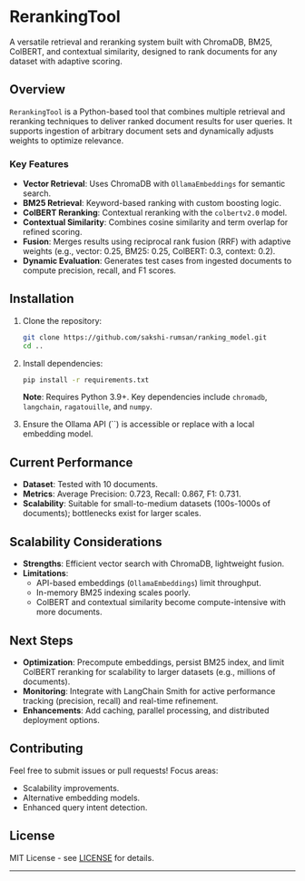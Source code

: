 

# RerankingTool

A versatile retrieval and reranking system built with ChromaDB, BM25, ColBERT, and contextual similarity, designed to rank documents for any dataset with adaptive scoring.

## Overview

`RerankingTool` is a Python-based tool that combines multiple retrieval and reranking techniques to deliver ranked document results for user queries. It supports ingestion of arbitrary document sets and dynamically adjusts weights to optimize relevance.

### Key Features
- **Vector Retrieval**: Uses ChromaDB with `OllamaEmbeddings` for semantic search.
- **BM25 Retrieval**: Keyword-based ranking with custom boosting logic.
- **ColBERT Reranking**: Contextual reranking with the `colbertv2.0` model.
- **Contextual Similarity**: Combines cosine similarity and term overlap for refined scoring.
- **Fusion**: Merges results using reciprocal rank fusion (RRF) with adaptive weights (e.g., vector: 0.25, BM25: 0.25, ColBERT: 0.3, context: 0.2).
- **Dynamic Evaluation**: Generates test cases from ingested documents to compute precision, recall, and F1 scores.

## Installation

1. Clone the repository:
   ```bash
   git clone https://github.com/sakshi-rumsan/ranking_model.git
   cd ..
   ```

2. Install dependencies:
   ```bash
   pip install -r requirements.txt
   ```

   **Note**: Requires Python 3.9+. Key dependencies include `chromadb`, `langchain`, `ragatouille`, and `numpy`.

3. Ensure the Ollama API (``) is accessible or replace with a local embedding model.

## Current Performance
- **Dataset**: Tested with 10 documents.
- **Metrics**: Average Precision: 0.723, Recall: 0.867, F1: 0.731.
- **Scalability**: Suitable for small-to-medium datasets (100s-1000s of documents); bottlenecks exist for larger scales.

## Scalability Considerations
- **Strengths**: Efficient vector search with ChromaDB, lightweight fusion.
- **Limitations**: 
  - API-based embeddings (`OllamaEmbeddings`) limit throughput.
  - In-memory BM25 indexing scales poorly.
  - ColBERT and contextual similarity become compute-intensive with more documents.

## Next Steps
- **Optimization**: Precompute embeddings, persist BM25 index, and limit ColBERT reranking for scalability to larger datasets (e.g., millions of documents).
- **Monitoring**: Integrate with LangChain Smith for active performance tracking (precision, recall) and real-time refinement.
- **Enhancements**: Add caching, parallel processing, and distributed deployment options.

## Contributing
Feel free to submit issues or pull requests! Focus areas:
- Scalability improvements.
- Alternative embedding models.
- Enhanced query intent detection.

## License
MIT License - see [LICENSE](LICENSE) for details.

---
